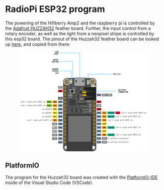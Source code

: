 RadioPi ESP32 program
=====================
The powering of the Hifiberry Amp2 and the raspberry pi is controlled by the [Adafruit HUZZAH32](https://www.adafruit.com/product/3405) feather board. Further, the input control from a rotary encoder, as well as the light from a neopixel stripe is controlled by this esp32 board. 
The pinout of the Huzzah32 feather board can be looked up [here](https://github.com/jango-fx/Adafruit-HUZZAH32-Feather-pinout), and copied from there:

<p align="center">
<img src=pictures/Adafruit-HUZZAH32-Feather-pinout.png width=80%/>
</p>

PlatformIO
----------
The program for the Huzzah32 board was created with the [PlatformIO-IDE](https://platformio.org/) inside of the Visual Studio Code (VSCode).
